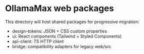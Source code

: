 # OllamaMax web packages

This directory will host shared packages for progressive migration:
- design-tokens: JSON + CSS custom properties
- ui: React components (Tailwind + Styled Components)
- api-client: TS HTTP client
- bridge: compatibility adapters for legacy web/src

